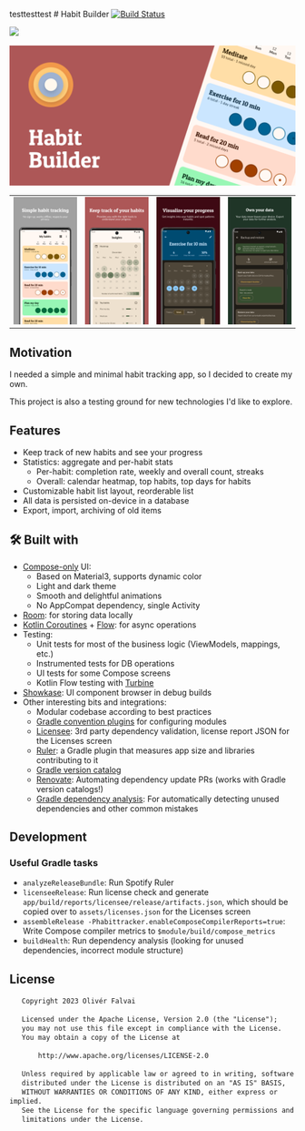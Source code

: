 testtesttest # Habit Builder [![Build Status](https://app.bitrise.io/app/956ea5e751ec6be4/status.svg?token=WbwlLF41eOlFjQWJ5WFEMw&branch=main)](https://app.bitrise.io/app/956ea5e751ec6be4)

[<img src="https://user-images.githubusercontent.com/1694986/111364968-24a0fa00-864f-11eb-88aa-4b4127d8e012.png?width=100" width="200"></img>](https://play.google.com/store/apps/details?id=com.ofalvai.habittracker)

![Header](docs/feature_graphic.png)

|   |   |   |   |
|---|---|---|---|
| ![](docs/screenshot_1.png) | ![](docs/screenshot_2.png) | ![](docs/screenshot_3.png) | ![](docs/screenshot_4.png) |

## Motivation

I needed a simple and minimal habit tracking app, so I decided to create my own.

This project is also a testing ground for new technologies I'd like to explore.

## Features

- Keep track of new habits and see your progress
- Statistics: aggregate and per-habit stats
  - Per-habit: completion rate, weekly and overall count, streaks
  - Overall: calendar heatmap, top habits, top days for habits
- Customizable habit list layout, reorderable list
- All data is persisted on-device in a database
- Export, import, archiving of old items

## 🛠 Built with

- [Compose-only](https://developer.android.com/jetpack/compose) UI:
    - Based on Material3, supports dynamic color
    - Light and dark theme
    - Smooth and delightful animations
    - No AppCompat dependency, single Activity
- [Room](https://developer.android.com/training/data-storage/room): for storing data locally
- [Kotlin Coroutines](https://kotlinlang.org/docs/coroutines-overview.html) + [Flow](https://kotlinlang.org/docs/flow.html): for async operations
- Testing:
    - Unit tests for most of the business logic (ViewModels, mappings, etc.)
    - Instrumented tests for DB operations
    - UI tests for some Compose screens
    - Kotlin Flow testing with [Turbine](https://github.com/cashapp/turbine)
- [Showkase](https://github.com/airbnb/Showkase): UI component browser in debug builds
- Other interesting bits and integrations:
    - Modular codebase according to best practices
    - [Gradle convention plugins](https://github.com/ofalvai/HabitTracker/tree/main/build-logic) for configuring modules
    - [Licensee](https://github.com/cashapp/licensee): 3rd party dependency validation, license report JSON for the Licenses screen
    - [Ruler](https://github.com/spotify/ruler): a Gradle plugin that measures app size and libraries contributing to it
    - [Gradle version catalog](https://github.com/ofalvai/HabitTracker/blob/main/gradle/libs.versions.toml)
    - [Renovate](https://github.com/ofalvai/HabitTracker/issues/10): Automating dependency update PRs (works with Gradle version catalogs!)
    - [Gradle dependency analysis](https://github.com/autonomousapps/dependency-analysis-android-gradle-plugin): For automatically detecting unused dependencies and other common mistakes

## Development

### Useful Gradle tasks

- `analyzeReleaseBundle`: Run Spotify Ruler
- `licenseeRelease`: Run license check and generate `app/build/reports/licensee/release/artifacts.json`, which should be copied over to `assets/licenses.json` for the Licenses screen
- `assembleRelease -Phabittracker.enableComposeCompilerReports=true`: Write Compose compiler metrics to `$module/build/compose_metrics`
- `buildHealth`: Run dependency analysis (looking for unused dependencies, incorrect module structure)

## License

```
   Copyright 2023 Olivér Falvai

   Licensed under the Apache License, Version 2.0 (the "License");
   you may not use this file except in compliance with the License.
   You may obtain a copy of the License at

       http://www.apache.org/licenses/LICENSE-2.0

   Unless required by applicable law or agreed to in writing, software
   distributed under the License is distributed on an "AS IS" BASIS,
   WITHOUT WARRANTIES OR CONDITIONS OF ANY KIND, either express or implied.
   See the License for the specific language governing permissions and
   limitations under the License.
```
